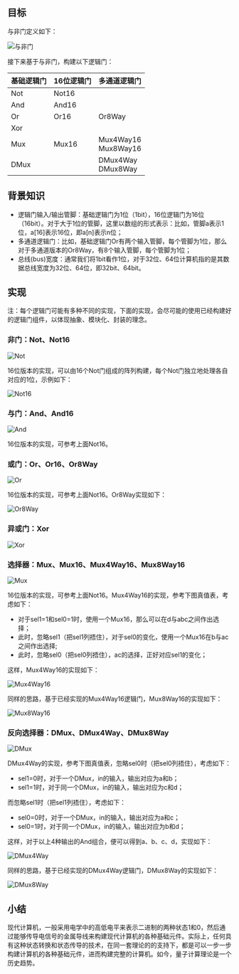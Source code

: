 

## 目标

与非门定义如下：

![与非门](/img/ch01_Nand.png)

接下来基于与非门，构建以下逻辑门：

| 基础逻辑门  | 16位逻辑门 | 多通道逻辑门 |
| ----- | ----- | ----- |
| Not | Not16 | |
| And | And16 | |
| Or | Or16 | Or8Way |
| Xor | | |
| Mux | Mux16 | Mux4Way16 <br> Mux8Way16 |
| DMux | | DMux4Way <br> DMux8Way |


## 背景知识

+ 逻辑门输入/输出管脚：基础逻辑门为1位（1bit），16位逻辑门为16位（16bit）。对于大于1位的管脚，这里以数组的形式表示：比如，管脚a表示1位，a[16]表示16位，即a[n]表示n位；
+ 多通道逻辑门：比如，基础逻辑门Or有两个输入管脚，每个管脚为1位，那么对于多通道版本的Or8Way，有8个输入管脚，每个管脚为1位；
+ 总线(bus)宽度：通常我们将1bit看作1位，对于32位、64位计算机指的是其数据总线宽度为32位、64位，即32bit、64bit。


## 实现

注：每个逻辑门可能有多种不同的实现，下面的实现，会尽可能的使用已经构建好的逻辑门组件，以体现抽象、模块化、封装的理念。

### 非门：Not、Not16

![Not](/img/ch01_Not.png)

16位版本的实现，可以由16个Not门组成的阵列构建，每个Not门独立地处理各自对应的1位，示例如下：

![Not16](/img/ch01_Not16.png)

### 与门：And、And16

![And](/img/ch01_And.png)

16位版本的实现，可参考上面Not16。

### 或门：Or、Or16、Or8Way

![Or](/img/ch01_Or.png)

16位版本的实现，可参考上面Not16。Or8Way实现如下：

![Or8Way](/img/ch01_Or8Way.png)

### 异或门：Xor

![Xor](/img/ch01_Xor.png)

### 选择器：Mux、Mux16、Mux4Way16、Mux8Way16

![Mux](/img/ch01_Mux.png)

16位版本的实现，可参考上面Not16。Mux4Way16的实现，参考下图真值表，考虑如下：
- 对于sel1=1和sel0=1时，使用一个Mux16，那么可以在d与abc之间作出选择；
- 此时，忽略sel1（把sel1列捂住），对于sel0的变化，使用一个Mux16在b与ac之间作出选择;
- 此时，忽略sel0（把sel0列捂住），ac的选择，正好对应sel1的变化；

这样，Mux4Way16的实现如下：

![Mux4Way16](/img/ch01_Mux4Way16.png)

同样的思路，基于已经实现的Mux4Way16逻辑门，Mux8Way16的实现如下：

![Mux8Way16](/img/ch01_Mux8Way16.png)

### 反向选择器：DMux、DMux4Way、DMux8Way

![DMux](/img/ch01_DMux.png)

DMux4Way的实现，参考下图真值表，忽略sel0时（把sel0列捂住），考虑如下：
- sel1=0时，对于一个DMux，in的输入，输出对应为a和b；
- sel1=1时，对于同一个DMux，in的输入，输出对应为c和d；

而忽略sel1时（把sel1列捂住），考虑如下：
- sel0=0时，对于一个DMux，in的输入，输出对应为a和c；
- sel0=1时，对于同一个DMux，in的输入，输出对应为b和d；

这样，对于以上4种输出的And组合，便可以得到a、b、c、d，实现如下：

![DMux4Way](/img/ch01_DMux4Way.png)

同样的思路，基于已经实现的DMux4Way逻辑门，DMux8Way的实现如下：

![DMux8Way](/img/ch01_DMux8Way.png)


## 小结

现代计算机，一般采用电学中的高低电平来表示二进制的两种状态1和0，然后通过能够传导电信号的金属导线来构建现代计算机的各种基础元件。实际上，任何具有这种状态转换和状态传导的技术，在同一套理论的的支持下，都是可以一步一步构建计算机的各种基础元件，进而构建完整的计算机。如今，量子计算理论是一个历史趋势。

